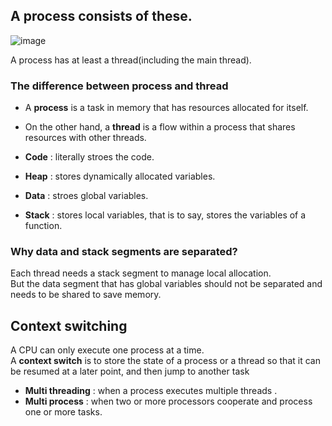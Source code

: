 ## A process consists of these.
![image](https://user-images.githubusercontent.com/67142421/177061507-70e77e7f-1af0-4d3c-92a8-b0b5ba706bc2.png)

A process has at least a thread(including the main thread).<br>
### The difference between process and thread
* A **process** is a task in memory that has resources allocated for itself.
* On the other hand, a **thread** is a flow within a process that shares resources with other threads.<br>

* **Code** : literally stroes the code.
* **Heap** : stores dynamically allocated variables.
* **Data** : stroes global variables.
* **Stack** : stores local variables, that is to say, stores the variables of a function.

### Why data and stack segments are separated?
Each thread needs a stack segment to manage local allocation.<br>
But the data segment that has global variables should not be separated and needs to be shared to save memory.<br>

## Context switching
A CPU can only execute one process at a time.<br>
A **context switch** is to store the state of a process or a thread so that it can be resumed at a later point, and then jump to another task<br>

* **Multi threading** : when a process executes multiple threads .
* **Multi process** : when two or more processors cooperate and process one or more tasks.<br>

